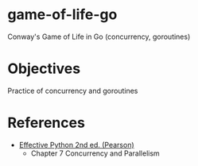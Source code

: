 # game-of-life-go
Conway's Game of Life in Go (concurrency, goroutines)

# Objectives
Practice of concurrency and goroutines

# References
- [Effective Python 2nd ed. (Pearson)](https://effectivepython.com/)
  - Chapter 7 Concurrency and Parallelism
